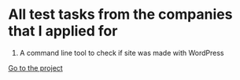 # All test tasks from the companies that I applied for

1) A command line tool to check if site was made with WordPress

[Go to the project](https://github.com/Vyachowski/test-tasks/tree/main/check_wordpress_cms_cli)
